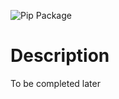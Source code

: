 ![Pip Package](https://github.com/pyporn-san/MPdownloader/workflows/Upload%20Python%20Package/badge.svg)
# Description

To be completed later
